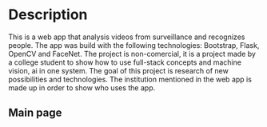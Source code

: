 # Description

This is a web app that analysis videos from surveillance and recognizes people. The app was build with the following technologies: Bootstrap, Flask, OpenCV and FaceNet. The project is non-comercial, it is a project made by a college student to show how to use full-stack concepts and machine vision, ai in one system. The goal of this project is research of new possibilities and technologies. 
The institution mentioned in the web app is made up in order to show who uses the app.


## Main page

